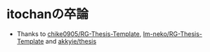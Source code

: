 # itochanの卒論

* Thanks to [chike0905/RG-Thesis-Template](https://github.com/chike0905/RG-Thesis-Template), [Im-neko/RG-Thesis-Template](https://github.com/Im-neko/RG-Thesis-Template) and [akkyie/thesis](https://github.com/akkyie/thesis)